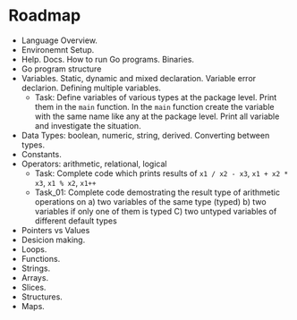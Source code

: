 # Roadmap

* Language Overview.
* Environemnt Setup.
* Help. Docs. How to run Go programs. Binaries.
* Go program structure
* Variables. Static, dynamic and mixed declaration. Variable error declarion. Defining multiple variables.
  - Task: Define variables of various types at the package level. Print them in the `main` function. In the `main` function create the variable with the same name like any at the package level. Print all variable and investigate the situation.
* Data Types: boolean, numeric, string, derived. Converting between types.
* Constants.
* Operators: arithmetic, relational, logical
  - Task: Complete code which prints results of `x1 / x2 - x3`, `x1 + x2 * x3`, `x1 % x2`, `x1++`
  - Task_01: Complete code demostrating the result type of arithmetic operations on
        a) two variables of the same type (typed)
        b) two variables if only one of them is typed
        C) two untyped variables of different default types
* Pointers vs Values
* Desicion making.
* Loops.
* Functions.
* Strings.
* Arrays.
* Slices.
* Structures.
* Maps.
